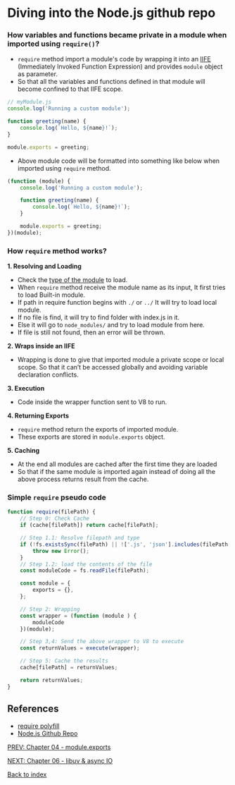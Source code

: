 # Diving into the Node.js github repo

### How variables and functions became private in a module when imported using `require()`?

-   `require` method import a module's code by wrapping it into an [IIFE](https://www.youtube.com/watch?v=Ex652LPfUdA) (Immediately Invoked Function Expression) and provides `module` object as parameter.
-   So that all the variables and functions defined in that module will become confined to that IIFE scope.

```js
// myModule.js
console.log('Running a custom module');

function greeting(name) {
    console.log(`Hello, ${name}!`);
}

module.exports = greeting;
```

-   Above module code will be formatted into something like below when imported using `require` method.

```js
(function (module) {
    console.log('Running a custom module');

    function greeting(name) {
        console.log(`Hello, ${name}!`);
    }

    module.exports = greeting;
})(module);
```

### How `require` method works?

**1. Resolving and Loading**

-   Check the [type of the module](../Chapter%2004%20-%20module.export%20&%20require/04_module.export-and-require.md#what-is-a-module) to load.
-   When `require` method receive the module name as its input, It first tries to load Built-in module.
-   If path in require function begins with `./` or `../` It will try to load local module.
-   If no file is find, it will try to find folder with index.js in it.
-   Else it will go to `node_modules/` and try to load module from here.
-   If file is still not found, then an error will be thrown.

**2. Wraps inside an IIFE**

-   Wrapping is done to give that imported module a private scope or local scope. So that it can’t be accessed globally and avoiding variable declaration conflicts.

**3. Execution**

-   Code inside the wrapper function sent to V8 to run.

**4. Returning Exports**

-   `require` method return the exports of imported module.
-   These exports are stored in `module.exports` object.

**5. Caching**

-   At the end all modules are cached after the first time they are loaded
-   So that if the same module is imported again instead of doing all the above process returns result from the cache.

### Simple `require` pseudo code

```js
function require(filePath) {
    // Step 0: Check Cache
    if (cache[filePath]) return cache[filePath];

    // Step 1.1: Resolve filepath and type
    if (!fs.existsSync(filePath) || !['.js', 'json'].includes(filePath.extension)) {
        throw new Error();
    }
    // Step 1.2: load the contents of the file
    const moduleCode = fs.readFile(filePath);

    const module = {
        exports = {},
    };

    // Step 2: Wrapping
    const wrapper = (function (module ) {
        moduleCode
    })(module);

    // Step 3,4: Send the above wrapper to V8 to execute
    const returnValues = execute(wrapper);

    // Step 5: Cache the results
    cache[filePath] = returnValues;

    return returnValues;
}
```

## References

-   [require polyfill](https://github.com/chenglou/require-polyfill/blob/master/require_polyfill.js)
-   [Node.js Github Repo](https://github.com/nodejs)

[PREV: Chapter 04 - module.exports](../Episode%204%20-%20module.export%20&%20require/module.export%20&%20require.md)

[NEXT: Chapter 06 - libuv & async IO](../Episode%206%20-%20libuv%20&%20async%20IO/06_libuv-and-async-io.md)

[Back to index](../README.md)
